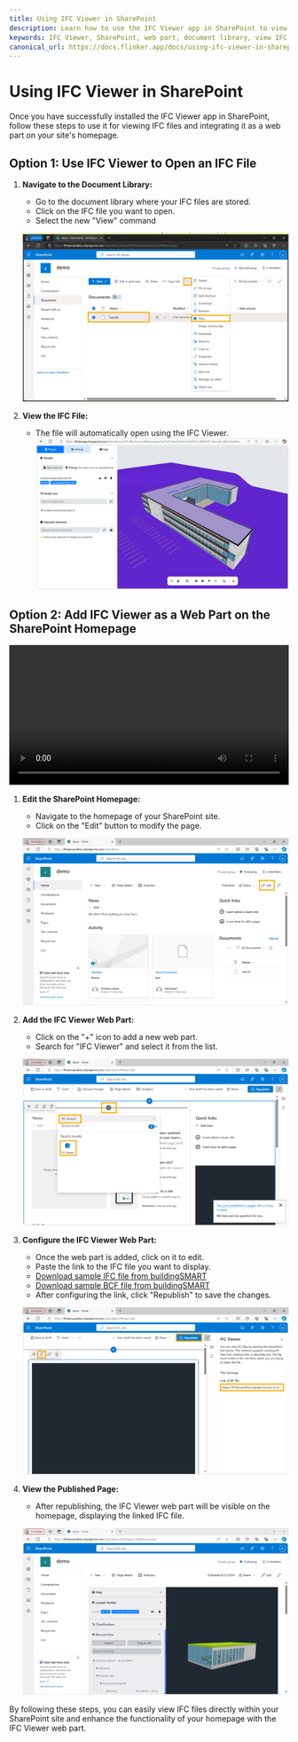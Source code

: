 ```yaml
---
title: Using IFC Viewer in SharePoint
description: Learn how to use the IFC Viewer app in SharePoint to view IFC files and add it as a web part on your site's homepage.
keywords: IFC Viewer, SharePoint, web part, document library, view IFC files
canonical_url: https://docs.flinker.app/docs/using-ifc-viewer-in-sharepoint.html
---
```


# Using IFC Viewer in SharePoint

Once you have successfully installed the IFC Viewer app in SharePoint, follow these steps to use it for viewing IFC files and integrating it as a web part on your site's homepage.

## Option 1: Use IFC Viewer to Open an IFC File

1. **Navigate to the Document Library:**
   - Go to the document library where your IFC files are stored.
   - Click on the IFC file you want to open.
   - Select the new "View" command

   ![Select IFC File](/_media/sharepoint-document-library-select-ifc-file.png)

2. **View the IFC File:**
   - The file will automatically open using the IFC Viewer.
   ![View IFC File](/_media/sharepoint-document-library-view-ifc-file.png)

## Option 2: Add IFC Viewer as a Web Part on the SharePoint Homepage

<video controls width="100%" height="auto">
   <source src="/_media/setup-ifc-viewer-webpart-with-ifc-and-bcf.mp4" type="video/mp4">
   Your browser does not support the video tag.
</video>


1. **Edit the SharePoint Homepage:**
   - Navigate to the homepage of your SharePoint site.
   - Click on the "Edit" button to modify the page.

   ![Edit Home Page](/_media/sharepoint-site-edit-home-page.png)

2. **Add the IFC Viewer Web Part:**
   - Click on the "+" icon to add a new web part.
   - Search for "IFC Viewer" and select it from the list.

   ![Add IFC Viewer Web Part](/_media/sharepoint-site-edit-home-page-add-ifc-viewer-webpart.png)

3. **Configure the IFC Viewer Web Part:**
   - Once the web part is added, click on it to edit.
   - Paste the link to the IFC file you want to display.
   - [Download sample IFC file from buildingSMART](https://github.com/buildingSMART/BCF-XML/blob/release_3_0/Test%20Cases/IFCs/Architectural.ifc)
   - [Download sample BCF file from buildingSMART](https://github.com/buildingSMART/BCF-XML/blob/release_3_0/Test%20Cases/v3.0/Visualization/Component%20selection/component%20selection.bcf)
   - After configuring the link, click "Republish" to save the changes.

   ![Edit and Paste Link](/_media/sharepoint-site-edit-home-page-edit-ifc-viewer-webpart-and-paste-link-and-republish.png)

4. **View the Published Page:**
   - After republishing, the IFC Viewer web part will be visible on the homepage, displaying the linked IFC file.

   ![Published Home Page with IFC Viewer Web Part](/_media/sharepoint-site-published-home-page-with-ifc-viewer-webpart.png)

By following these steps, you can easily view IFC files directly within your SharePoint site and enhance the functionality of your homepage with the IFC Viewer web part.
